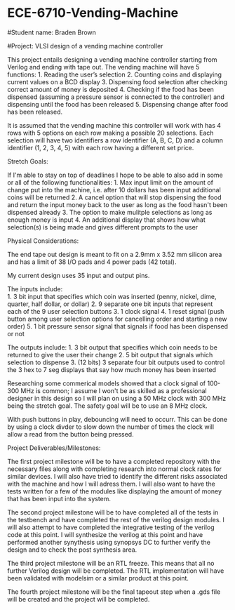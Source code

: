 # ECE-6710-Vending-Machine

#Student name: Braden Brown 

#Project: VLSI design of a vending machine controller

This project entails designing a vending machine controller starting from Verilog and ending with tape out. 
The vending machine will have 5 functions: 
    1. Reading the user’s selection 
    2. Counting coins and displaying current values on a BCD display 
    3. Dispensing food selection after checking correct amount of money is deposited 
    4. Checking if the food has been dispensed (assuming a pressure sensor is connected to the controller) 
       and dispensing until the food has been released 
    5. Dispensing change after food has been released. 
 
It is assumed that the vending machine this controller will work with has 4 rows with 5 options on each row making a possible 20 selections. Each selection will have two identifiers a row identifier (A, B, C, D) and a column identifier (1, 2, 3, 4, 5) with each row having a different set price.

Stretch Goals:

If I'm able to stay on top of deadlines I hope to be able to also add in some or all of the following functionalities:
    1. Max input limit on the amount of change put into the machine, i.e. after 10 dollars has been input 
       additional coins will be returned 
    2. A cancel option that will stop dispensing the food and return the input money back to the user as long
       as the food hasn't been dispensed already
    3. The option to make mulitple selections as long as enough money is input
    4. An additional display that shows how what selection(s) is being made and gives different prompts
       to the user

Physical Considerations:

The end tape out design is meant to fit on a 2.9mm x 3.52 mm silicon area and has a limit of 38 I/O pads and 4 power pads (42 total). 

My current design uses 35 input and output pins. 

The inputs include:  
    1. 3 bit input that specifies which coin was inserted (penny, nickel, dime, quarter, half dollar, or dollar)
    2. 9 separate one bit inputs that represent each of the 9 user selection buttons
    3. 1 clock signal
    4. 1 reset signal (push button among user selection options for cancelling order and starting a new order)
    5. 1 bit pressure sensor signal that signals if food has been dispensed or not

The outputs include:
    1. 3 bit output that specifies which coin needs to be returned to give the user their change
    2. 5 bit output that signals which selection to dispense
    3. (12 bits) 3 separate four bit outputs used to control the 3 hex to 7 seg displays that say how much money has been inserted 

Researching some commerical models showed that a clock signal of 100-300 MHz is common; I assume I won't be as skilled as a professional designer in this design so I will plan on using a 50 MHz clock with 300 MHz being the stretch goal. The safety goal will be to use an 8 MHz clock. 

With push buttons in play, debouncing will need to occurr. This can be done by using a clock divder to slow down the number of times the clock will allow a read from the button being pressed. 

Project Deliverables/Milestones:

The first project milestone will be to have a completed repository with the necessary files along with completing research into normal clock rates for similar devices. I will also have tried to identify the different risks associated with the machine and how I will adress them. I will also want to have the tests written for a few of the modules like displaying the amount of money that has been input into the system. 

The second project milestone will be to have completed all of the tests in the testbench and have completed the rest of the verilog design modules. I will also attempt to have completed the integrative testing of the verilog code at this point. I will synthesize the verilog at this point and have performed another synythesis using synopsys DC to further verify the design and to check the post synthesis area. 

The third project milestone will be an RTL freeze. This means that all no further Verilog design will be completed. The RTL implementation will have been validated with modelsim or a similar product at this point. 

The fourth project milestone will be the final tapeout step when a .gds file will be created and the project will be completed. 




